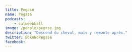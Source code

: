 ```yaml
---
title: Pegase
name: Pegase
podcasts:
    - calweebball
image: /people/pegase.jpg
description: "Descend du cheval, mais y remonte après."
twitter: BokuNoPegase
facebook:
---
```


<People/>
